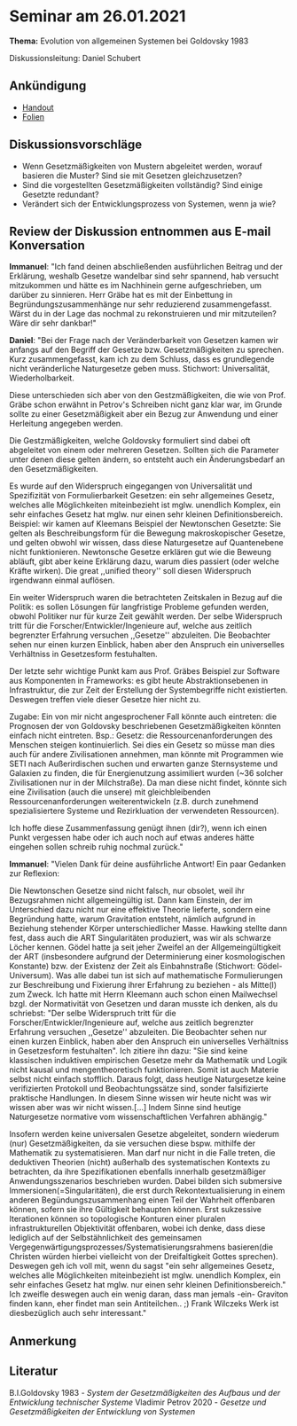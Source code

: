 # Seminar am 26.01.2021

__Thema:__ Evolution von allgemeinen Systemen bei Goldovsky 1983

Diskussionsleitung: Daniel Schubert

## Ankündigung

* [Handout](Handout.pdf)
* [Folien](Folien.pdf)

## Diskussionsvorschläge

* Wenn Gesetzmäßigkeiten von Mustern abgeleitet werden, worauf basieren die Muster? Sind sie mit Gesetzen gleichzusetzen?
* Sind die vorgestellten Gesetzmäßigkeiten vollständig? Sind einige Gesetzte redundant?
* Verändert sich der Entwicklungsprozess von Systemen, wenn ja wie?

## Review der Diskussion entnommen aus E-mail Konversation

**Immanuel**: "Ich fand deinen abschließenden ausführlichen Beitrag und der Erklärung, weshalb Gesetze wandelbar sind sehr spannend, hab versucht mitzukommen und hätte es im Nachhinein gerne aufgeschrieben, um darüber zu sinnieren. Herr Gräbe hat es mit der Einbettung in Begründungszusammenhänge nur sehr reduzierend zusammengefasst. Wärst du in der Lage das nochmal zu rekonstruieren und mir mitzuteilen? Wäre dir sehr dankbar!"

**Daniel**: "Bei der Frage nach der Veränderbarkeit von Gesetzen kamen wir anfangs auf den Begriff der Gesetze bzw. Gesetzmäßigkeiten zu sprechen. Kurz zusammengefasst, kam ich zu dem Schluss, dass es grundlegende nicht veränderliche Naturgesetze geben muss. Stichwort: Universalität, Wiederholbarkeit.

Diese unterschieden sich aber von den Gestzmäßigkeiten, die wie von Prof. Gräbe schon erwähnt in Petrov's Schreiben nicht ganz klar war, im Grunde sollte zu einer Gesetzmäßigkeit aber ein Bezug zur Anwendung und einer Herleitung angegeben werden.

Die Gestzmäßigkeiten, welche Goldovsky formuliert sind dabei oft abgeleitet von einem oder mehreren Gesetzen. Sollten sich die Parameter unter denen diese gelten ändern, so entsteht auch ein Änderungsbedarf an den Gesetzmäßigkeiten.

Es wurde auf den Widerspruch eingegangen von Universalität und Spezifizität von Formulierbarkeit Gesetzen: ein sehr allgemeines Gesetz, welches alle Möglichkeiten miteinbezieht ist mglw. unendlich Komplex, ein sehr einfaches Gesetz hat mglw. nur einen sehr kleinen Definitionsbereich.
Beispiel: wir kamen auf Kleemans Beispiel der Newtonschen Gesetzte: Sie gelten als Beschreibungsform für die Bewegung makroskopischer Gesetze, und gelten obwohl wir wissen, dass diese Naturgesetze auf Quantenebene nicht funktionieren. Newtonsche Gesetze erklären gut wie die Beweung abläuft, gibt aber keine Erklärung dazu, warum dies passiert (oder welche Kräfte wirken). Die great ,,unified theory'' soll diesen Widerspruch irgendwann einmal auflösen.

Ein weiter Widerspruch waren die betrachteten Zeitskalen in Bezug auf die Politik: es sollen Lösungen für langfristige Probleme gefunden werden, obwohl Politiker nur für kurze Zeit gewählt werden. Der selbe Widerspruch tritt für die Forscher/Entwickler/Ingenieure auf, welche aus zeitlich begrenzter Erfahrung versuchen ,,Gesetze'' abzuleiten. Die Beobachter sehen nur einen kurzen Einblick, haben aber den Anspruch ein universelles Verhältniss in Gesetzesform festuhalten.

Der letzte sehr wichtige Punkt kam aus Prof. Gräbes Beispiel zur Software aus Komponenten in Frameworks: es gibt heute Abstraktionsebenen in Infrastruktur, die zur Zeit der Erstellung der Systembegriffe nicht existierten. Deswegen treffen viele dieser Gesetze hier nicht zu.

Zugabe: Ein von mir nicht angesprochener Fall könnte auch eintreten: die Prognosen der von Goldovsky beschriebenen Gesetzmäßigkeiten könnten einfach nicht eintreten. Bsp.: Gesetz: die Ressourcenanforderungen des Menschen steigen kontinuierlich. Sei dies ein Gesetz so müsse man dies auch für andere Zivilisationen annehmen, man könnte mit Programmen wie SETI nach Außerirdischen suchen und erwarten ganze Sternsysteme und Galaxien zu finden, die für Energienutzung assimiliert wurden (~36 solcher Zivilisationen nur in der Milchstraße). Da man diese nicht findet, könnte sich eine Zivilisation (auch die unsere) mit gleichbleibenden Ressourcenanforderungen weiterentwickeln (z.B. durch zunehmend spezialisiertere Systeme und Rezirkluation der verwendeten Ressourcen).

Ich hoffe diese Zusammenfassung genügt ihnen (dir?), wenn ich einen Punkt vergessen habe oder ich auch noch auf etwas anderes hätte eingehen sollen schreib ruhig nochmal zurück."

**Immanuel**: "Vielen Dank für deine ausführliche Antwort! Ein paar Gedanken zur Reflexion:

Die Newtonschen Gesetze sind nicht falsch, nur obsolet, weil ihr Bezugsrahmen nicht allgemeingültig ist. Dann kam Einstein, der im Unterschied dazu nicht nur eine effektive Theorie lieferte, sondern eine Begründung hatte, warum Gravitation entsteht, nämlich aufgrund in Beziehung stehender Körper unterschiedlicher Masse. Hawking stellte dann fest, dass auch die ART Singularitäten produziert, was wir als schwarze Löcher kennen. Gödel hatte ja seit jeher Zweifel an der Allgemeingültigkeit der ART (insbesondere aufgrund der Determinierung einer kosmologischen Konstante) bzw. der Existenz der Zeit als Einbahnstraße (Stichwort: Gödel-Universum). Was alle dabei tun ist sich auf mathematische Formulierungen zur Beschreibung und Fixierung ihrer Erfahrung zu beziehen - als Mitte(l) zum Zweck.
Ich hatte mit Herrn Kleemann auch schon einen Mailwechsel bzgl. der Normativität von Gesetzen und daran musste ich denken, als du schriebst: "Der selbe Widerspruch tritt für die Forscher/Entwickler/Ingenieure auf, welche aus zeitlich begrenzter Erfahrung versuchen ,,Gesetze'' abzuleiten. Die Beobachter sehen nur einen kurzen Einblick, haben aber den Anspruch ein universelles Verhältniss in Gesetzesform festuhalten". Ich zitiere ihn dazu: "Sie sind keine klassischen induktiven empirischen Gesetze mehr da Mathematik und Logik nicht kausal und mengentheoretisch funktionieren. Somit ist auch Materie selbst nicht einfach stofflich. Daraus folgt, dass heutige Naturgesetze keine verifizierten Protokoll und Beobachtungssätze sind, sonder falsifizierte praktische Handlungen. In diesem Sinne wissen wir heute nicht was wir wissen aber was wir nicht wissen.[...] Indem Sinne sind heutige Naturgesetze normative vom wissenschaftlichen Verfahren abhängig."

Insofern werden keine universalen Gesetze abgeleitet, sondern wiederum (nur) Gesetzmäßigkeiten, da sie versuchen diese bspw. mithilfe der Mathematik zu systematisieren. Man darf nur nicht in die Falle treten, die deduktiven Theorien (nicht) außerhalb des systematischen Kontexts zu betrachten, da ihre Spezifikationen ebenfalls innerhalb gesetzmäßiger Anwendungsszenarios beschrieben wurden. Dabei bilden sich submersive Immersionen(=Singularitäten), die erst durch Rekontextualisierung in einem anderen Begündungszusammenhang einen Teil der Wahrheit offenbaren können, sofern sie ihre Gültigkeit behaupten können. Erst sukzessive Iterationen können so topologische Konturen einer pluralen infrastrukturellen Objektivität offenbaren, wobei ich denke, dass diese lediglich auf der Selbstähnlichkeit des gemeinsamen Vergegenwärtigungsprozesses/Systematisierungsrahmens basieren(die Christen würden hierbei vielleicht von der Dreifaltigkeit Gottes sprechen). Deswegen geh ich voll mit, wenn du sagst "ein sehr allgemeines Gesetz, welches alle Möglichkeiten miteinbezieht ist mglw. unendlich Komplex, ein sehr einfaches Gesetz hat mglw. nur einen sehr kleinen Definitionsbereich." Ich zweifle deswegen auch ein wenig daran, dass man jemals -ein- Graviton finden kann, eher findet man sein Antiteilchen.. ;) Frank Wilczeks Werk ist diesbezüglich auch sehr interessant."

## Anmerkung



## Literatur

B.I.Goldovsky 1983 - *System der Gesetzmäßigkeiten des Aufbaus und der Entwicklung technischer Systeme*
Vladimir Petrov 2020 - *Gesetze und Gesetzmäßigkeiten der Entwicklung von Systemen*
